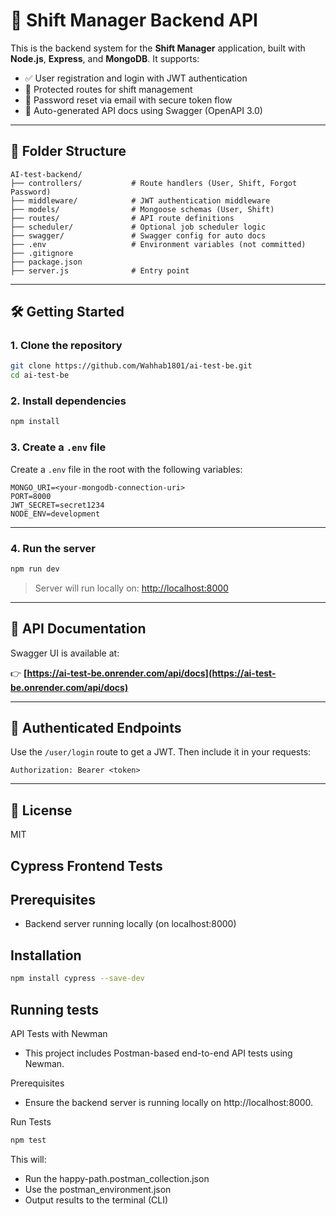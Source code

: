 # 🚀 Shift Manager Backend API

This is the backend system for the **Shift Manager** application, built with **Node.js**, **Express**, and **MongoDB**. It supports:

- ✅ User registration and login with JWT authentication
- 🔐 Protected routes for shift management
- 🔁 Password reset via email with secure token flow
- 📄 Auto-generated API docs using Swagger (OpenAPI 3.0)

---

## 📂 Folder Structure

```
AI-test-backend/
├── controllers/           # Route handlers (User, Shift, Forgot Password)
├── middleware/            # JWT authentication middleware
├── models/                # Mongoose schemas (User, Shift)
├── routes/                # API route definitions
├── scheduler/             # Optional job scheduler logic
├── swagger/               # Swagger config for auto docs
├── .env                   # Environment variables (not committed)
├── .gitignore
├── package.json
├── server.js              # Entry point
```

---

## 🛠️ Getting Started

### 1. Clone the repository

```bash
git clone https://github.com/Wahhab1801/ai-test-be.git
cd ai-test-be
```

### 2. Install dependencies

```bash
npm install
```

### 3. Create a `.env` file

Create a `.env` file in the root with the following variables:

```env
MONGO_URI=<your-mongodb-connection-uri>
PORT=8000
JWT_SECRET=secret1234
NODE_ENV=development
```

---

### 4. Run the server

```bash
npm run dev
```

> Server will run locally on: [http://localhost:8000](http://localhost:8000)

---

## 📁 API Documentation

Swagger UI is available at:

👉 **[https://ai-test-be.onrender.com/api/docs](https://ai-test-be.onrender.com/api/docs)**

---

## 🔐 Authenticated Endpoints

Use the `/user/login` route to get a JWT. Then include it in your requests:

```
Authorization: Bearer <token>
```

---

## 📄 License

MIT

## Cypress Frontend Tests

## Prerequisites

- Backend server running locally (on localhost:8000)

## Installation

```bash
npm install cypress --save-dev
```

## Running tests

API Tests with Newman

- This project includes Postman-based end-to-end API tests using Newman.

Prerequisites

- Ensure the backend server is running locally on http://localhost:8000.

Run Tests

```bash
npm test
```

This will:

- Run the happy-path.postman_collection.json
- Use the postman_environment.json
- Output results to the terminal (CLI)
